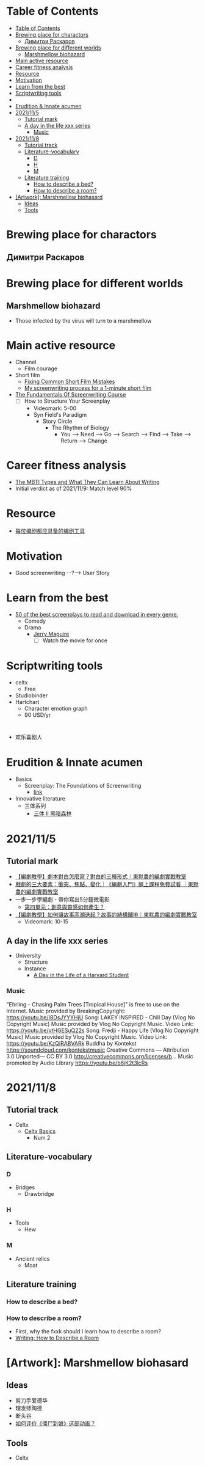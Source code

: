 # Table of Contents
- [Table of Contents](#table-of-contents)
- [Brewing place for charactors](#brewing-place-for-charactors)
  - [Димитри Раскаров](#димитри-раскаров)
- [Brewing place for different worlds](#brewing-place-for-different-worlds)
  - [Marshmellow biohazard](#marshmellow-biohazard)
- [Main active resource](#main-active-resource)
- [Career fitness analysis](#career-fitness-analysis)
- [Resource](#resource)
- [Motivation](#motivation)
- [Learn from the best](#learn-from-the-best)
- [Scriptwriting tools](#scriptwriting-tools)
- [](#)
- [Erudition & Innate acumen](#erudition--innate-acumen)
- [2021/11/5](#2021115)
  - [Tutorial mark](#tutorial-mark)
  - [A day in the life xxx series](#a-day-in-the-life-xxx-series)
    - [Music](#music)
- [2021/11/8](#2021118)
  - [Tutorial track](#tutorial-track)
  - [Literature-vocabulary](#literature-vocabulary)
    - [D](#d)
    - [H](#h)
    - [M](#m)
  - [Literature training](#literature-training)
    - [How to describe a bed?](#how-to-describe-a-bed)
    - [How to describe a room?](#how-to-describe-a-room)
- [\[Artwork\]: Marshmellow biohasard](#artwork-marshmellow-biohasard)
  - [Ideas](#ideas)
  - [Tools](#tools)




# Brewing place for charactors
## Димитри Раскаров

# Brewing place for different worlds
## Marshmellow biohazard
- Those infected by the virus will turn to a marshmellow


# Main active resource
- Channel
  - Film courage
- Short film
  - [Fixing Common Short Film Mistakes](https://www.youtube.com/watch?v=nlxX1rS_-MU)
  - [My screenwriting process for a 1-minute short film](https://www.youtube.com/watch?v=TJetFEeaKEg)
- [The Fundamentals Of Screenwriting Course](https://www.youtube.com/watch?v=v3QsRuqz49I&list=PLWeCOIXQgiV5fqxfHdQWhEM3nXk-99zu3)
  - [ ] How to Structure Your Screenplay
    - Videomark: 5-00
    - Syn Field's Paradigm
      - Story Circle
        - The Rhythm of Biology
          - You --> Need --> Go --> Search --> Find --> Take --> Return --> Change

# Career fitness analysis
- [The MBTI Types and What They Can Learn About Writing](https://media.royalroads.ca/media/Library/writingcentre/PDF_files/The_MBTI_Types_and_What_They_Can_Learn.pdf)
- Initial verdict as of 2021/11/9: Match level 90%
# Resource
- [每位编剧都应具备的编剧工具](https://www.socreate.it/zh/%E5%8D%9A%E5%AE%A2/%E5%89%A7%E6%9C%AC%E5%88%9B%E4%BD%9C/%E6%AF%8F%E4%BD%8D%E7%BC%96%E5%89%A7%E9%83%BD%E5%BA%94%E5%85%B7%E5%A4%87%E7%9A%84%E7%BC%96%E5%89%A7%E5%B7%A5%E5%85%B7)

# Motivation
- Good screenwriting --?--> User Story

# Learn from the best
- [50 of the best screenplays to read and download in every genre.](https://www.scriptreaderpro.com/best-screenplays-to-read/)
  - Comedy
  - Drama
    - [Jerry Maguire](https://thescriptsavant.com/pdf/JerryMaguire.pdf)
      - [ ] Watch the movie for once

# Scriptwriting tools
- celtx
  - Free
- Studiobinder
- Hartchart
  - Character emotion graph
  - 90 USD/yr
# 
- 欢乐喜剧人


# Erudition & Innate acumen
- Basics
  - Screenplay: The Foundations of Screenwriting
    - [link](https://drive.google.com/file/d/1PbQFROtwCdragy0cM0Eb5qpCazveFNJl/view?usp=sharing)
- Innovative literature
  - 三体系列
    - [三体 II 黑暗森林](https://www.mlook.mobi/files/month_1203/b64c7fd9978aa67d141901d68ca7819e810e2f2d.pdf)

# 2021/11/5
## Tutorial mark
- [【編劇教學】劇本對白怎麼寫？對白的三種形式｜東默農的編劇實戰教室](https://www.youtube.com/watch?v=foasgJyNBdQ)
- [戲劇的三大要素：衝突、焦點、變化｜《編劇入門》線上課程免費試看 ｜東默農的編劇實戰教室](https://www.youtube.com/watch?v=ZpiM8ExeL9g)
- 一步一步學編劇 - 帶你寫出5分鐘微電影
  - [第四單元：創意與靈感如何產生？](https://www.youtube.com/watch?v=mfh8GiIdNpg)
- [【編劇教學】如何讓故事高潮迭起？故事的結構鋪排｜東默農的編劇實戰教室](https://www.youtube.com/watch?v=yjBcg3EURuE)
  - Videomark: 10-15
## A day in the life xxx series
- University
  - Structure
  - Instance
    - [A Day in the Life of a Harvard Student](https://www.youtube.com/watch?v=35vY_c6h23I)


### Music
"Ehrling - Chasing Palm Trees [Tropical House]" is free to use on the Internet.
Music provided by BreakingCopyright: https://youtu.be/I8DsJYYYHjU
Song: LAKEY INSPIRED - Chill Day (Vlog No Copyright Music)
Music provided by Vlog No Copyright Music.
Video Link: https://youtu.be/vtHGESuQ22s
Song: Fredji - Happy Life (Vlog No Copyright Music)
Music provided by Vlog No Copyright Music.
Video Link: https://youtu.be/KzQiRABVARk
Buddha by Kontekst https://soundcloud.com/kontekstmusic
Creative Commons — Attribution 3.0 Unported— CC BY 3.0 
http://creativecommons.org/licenses/b...
Music promoted by Audio Library https://youtu.be/b6jK2t3lcRs


# 2021/11/8
## Tutorial track
- Celtx
  - [Celtx Basics](https://support.celtx.com/hc/en-us/sections/203714857-The-Basics)
    - Num 2


## Literature-vocabulary
### D
- Bridges
  - Drawbridge
### H
- Tools
  - Hew
### M
- Ancient relics
  - Moat

## Literature training
### How to describe a bed?
### How to describe a room?
- First, why the fxxk should I learn how to describe a room?
- [Writing: How to Describe a Room](http://alswritingblock.blogspot.com/2013/03/writing-how-to-describe-room.html)


# \[Artwork\]: Marshmellow biohasard
## Ideas
- 剪刀手爱德华
- 理发师陶德
- 断头谷
- [如何评价《僵尸新娘》这部动画？](https://www.zhihu.com/question/54824744)

## Tools
- Celtx